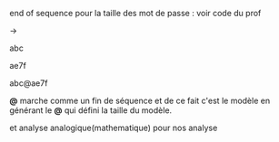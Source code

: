 
end of sequence pour la taille des mot de passe : voir code du prof

\->


abc

ae7f

abc@ae7f

**@** marche comme un fin de séquence et de ce fait c'est le modèle en générant le **@** qui défini la taille du modèle.


et analyse analogique(mathematique) pour nos analyse

